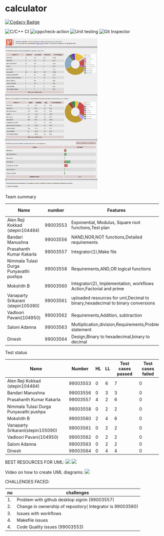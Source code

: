 # calculator

[![Codacy Badge](https://api.codacy.com/project/badge/Grade/25e44ce6af794ea4b7ab3ba747b46f84)](https://app.codacy.com/gh/99003560/calculator?utm_source=github.com&utm_medium=referral&utm_content=99003560/calculator&utm_campaign=Badge_Grade)

![C/C++ CI](https://github.com/99003560/calculator/workflows/C/C++%20CI/badge.svg)
![cppcheck-action](https://github.com/99003560/calculator/workflows/cppcheck-action/badge.svg)
![Unit testing](https://github.com/99003560/calculator/workflows/Unit%20testing/badge.svg)
![Git Inspector](https://github.com/99003560/calculator/workflows/Git%20Inspector/badge.svg)

<img align="centre" width="60%" src="https://github.com/99003560/calculator/blob/master/gitinspector.png" /> 



Team summary

Name|number|Features|Issues raised|Issues resolved|
----|------|--------|-------------|---------------|
Alen Reji Kokkad (stepin104484)|99003553|Exponential, Modulus, Square root functions,Test plan| 3| 3|
Bandari Manushna|99003556|NAND,NOR,NOT functions,Detailed requirements| 2|2 |
Prasahanth Kumar Kakarla|99003557|Integrator(1),Make file|2 | 2|
Nimmala Tulasi Durga Punyavathi pushpa|99003558|Requirements,AND,OR logical functions| 1|1|
Mokshith B|99003560| Integrator(2), Implementation, workflows Action,Factorial and prime|3 | 3|
Vanaparty Srikarani (stepin105090)|99003561|uploaded resources for uml,Decimal to binary,hexadecimal to binary conversions|2|2|
Vadloori Pavani(104950)|99003562| Requirements,Addition, subtraction|1|1|
Saloni Adanna|99003563|Multiplication,division,Requirements,Problem statement|2|2|
Dinesh|99003564|Design,Binary to hexadecimal,binary to decimal|2|2|

Test status

Name|Number|HL|LL|Test cases passed |Test cases failed|
----|------|--|--|------------------|-----------------|
Alen Reji Kokkad (stepin104484)|99003553|0|6|7|0|
Bandari Manushna|99003556|0|3 |3 |0|
Prasahanth Kumar Kakarla|99003557|4|2 |6|0|
Nimmala Tulasi Durga Punyavathi pushpa|99003558|0|2 |2|0|
Mokshith B|99003560| 2|4|6 |0|
Vanaparty Srikarani(stepin105090)|99003561|0 |2|2|0|
Vadloori Pavani(104950)|99003562| 0|2|2|0|
Saloni Adanna|99003563|0|2|2|0|
Dinesh|99003564|0|4|4|0|

BEST RESOURCES FOR UML:
![](https://tallyfy.com/uml-diagram/)
![](https://www.visual-paradigm.com/guide/uml-unified-modeling-language/what-is-uml/)

 Video on how to create UML diagrams:
![](https://www.youtube.com/watch?v=4WBsi6ChIAI&t=11s)

CHALLENGES FACED:

|no |challenges                                                  |
|---|------------------------------------------------------------|
| 1.| Problem with github desktop signin (99003557) |
| 2.| Change in ownership of repository( Integrator is 99003560) |
| 3.| Issues with workflows |
| 4.| Makefile issues|
| 4.| Code Quality issues (99003553) | 


